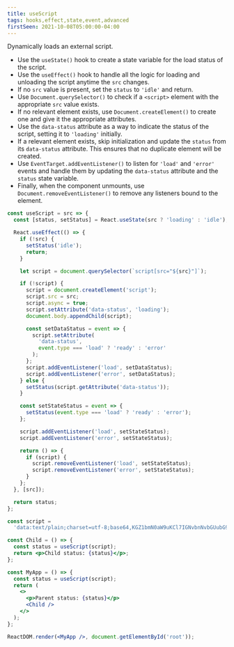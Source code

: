 ```yaml
---
title: useScript
tags: hooks,effect,state,event,advanced
firstSeen: 2021-10-08T05:00:00-04:00
---
```


Dynamically loads an external script.

- Use the `useState()` hook to create a state variable for the load status of the script.
- Use the `useEffect()` hook to handle all the logic for loading and unloading the script anytime the `src` changes.
- If no `src` value is present, set the `status` to `'idle'` and return.
- Use `Document.querySelector()` to check if a `<script>` element with the appropriate `src` value exists.
- If no relevant element exists, use `Document.createElement()` to create one and give it the appropriate attributes.
- Use the `data-status` attribute as a way to indicate the status of the script, setting it to `'loading'` initially.
- If a relevant element exists, skip initialization and update the `status` from its `data-status` attribute. This ensures that no duplicate element will be created.
- Use `EventTarget.addEventListener()` to listen for `'load'` and `'error'` events and handle them by updating the `data-status` attribute and the `status` state variable.
- Finally, when the component unmounts, use `Document.removeEventListener()` to remove any listeners bound to the element.

```jsx
const useScript = src => {
  const [status, setStatus] = React.useState(src ? 'loading' : 'idle');

  React.useEffect(() => {
    if (!src) {
      setStatus('idle');
      return;
    }

    let script = document.querySelector(`script[src="${src}"]`);

    if (!script) {
      script = document.createElement('script');
      script.src = src;
      script.async = true;
      script.setAttribute('data-status', 'loading');
      document.body.appendChild(script);

      const setDataStatus = event => {
        script.setAttribute(
          'data-status',
          event.type === 'load' ? 'ready' : 'error'
        );
      };
      script.addEventListener('load', setDataStatus);
      script.addEventListener('error', setDataStatus);
    } else {
      setStatus(script.getAttribute('data-status'));
    }

    const setStateStatus = event => {
      setStatus(event.type === 'load' ? 'ready' : 'error');
    };

    script.addEventListener('load', setStateStatus);
    script.addEventListener('error', setStateStatus);

    return () => {
      if (script) {
        script.removeEventListener('load', setStateStatus);
        script.removeEventListener('error', setStateStatus);
      }
    };
  }, [src]);

  return status;
};
```

```jsx
const script =
  'data:text/plain;charset=utf-8;base64,KGZ1bmN0aW9uKCl7IGNvbnNvbGUubG9nKCdIZWxsbycpIH0pKCk7';

const Child = () => {
  const status = useScript(script);
  return <p>Child status: {status}</p>;
};

const MyApp = () => {
  const status = useScript(script);
  return (
    <>
      <p>Parent status: {status}</p>
      <Child />
    </>
  );
};

ReactDOM.render(<MyApp />, document.getElementById('root'));
```
